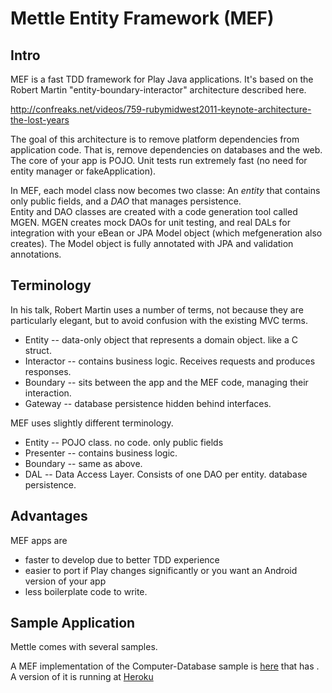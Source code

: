 Mettle Entity Framework (MEF)
===========================


Intro
----------

MEF is a fast TDD framework for Play Java applications.  It's based on the Robert Martin "entity-boundary-interactor" architecture described here.  

http://confreaks.net/videos/759-rubymidwest2011-keynote-architecture-the-lost-years

The goal of this architecture is to remove platform dependencies from application code.  That is, remove dependencies on databases and the web.
The core of your app is POJO.  Unit tests run extremely fast (no need for entity manager or fakeApplication).

In MEF, each model class now becomes two classe: An *entity* that contains only public fields, and a *DAO* that manages persistence.  
Entity and DAO classes are created with a code generation tool called MGEN.  MGEN creates mock DAOs for unit testing, and real DALs for integration with your 
eBean or JPA Model object (which mefgeneration also creates).  The Model object is fully annotated with JPA and validation annotations.

Terminology
-------------
In his talk, Robert Martin uses a number of terms, not because they are particularly elegant, but to avoid confusion with the 
existing MVC terms.

 * Entity -- data-only object that represents a domain object. like a C struct.
 * Interactor -- contains business logic.  Receives requests and produces responses.
 * Boundary -- sits between the app and the MEF code, managing their interaction.
 * Gateway -- database persistence hidden behind interfaces.
 
MEF uses slightly different terminology.

 * Entity -- POJO class. no code. only public fields
 * Presenter -- contains business logic. 
 * Boundary -- same as above.
 * DAL -- Data Access Layer. Consists of one DAO per entity. database persistence.
 
Advantages
------------------
MEF apps are
 * faster to develop due to better TDD experience
 * easier to port if Play changes significantly or you want an Android version of your app
 * less boilerplate code to write. 
 
Sample Application
-------------------
Mettle comes with several samples.  

A MEF implementation of the Computer-Database sample is [here](https://github.com/ianrae/mcomputer) that has . A version of it is running at [Heroku](http://stark-shelf-1549.herokuapp.com)
 
